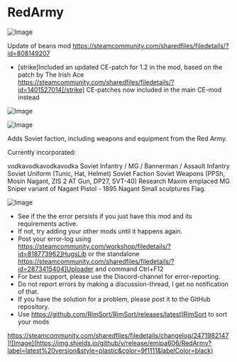 # RedArmy

![Image](https://i.imgur.com/buuPQel.png)

Update of beans mod
https://steamcommunity.com/sharedfiles/filedetails/?id=808149207

- [strike]Included an updated CE-patch for 1.2 in the mod, based on the patch by The Irish Ace
  https://steamcommunity.com/sharedfiles/filedetails/?id=1401527014[/strike] CE-patches now included in the main CE-mod instead

![Image](https://i.imgur.com/pufA0kM.png)

	
![Image](https://i.imgur.com/Z4GOv8H.png)


Adds Soviet faction, including weapons and equipment from the Red Army.

Currently incorporated:

vodkavodkavodkavodka
Soviet Infantry / MG / Bannerman / Assault Infantry
Soviet Uniform (Tunic, Hat, Helmet)
Soviet Faction
Soviet Weapons (PPSh, Mosin Nagant, ZIS 2 AT Gun, DP27, SVT-40)
Research
Maxim emplaced MG
Sniper variant of Nagant
Pistol - 1895 Nagant
Small sculptures
Flag.

![Image](https://i.imgur.com/PwoNOj4.png)



-  See if the the error persists if you just have this mod and its requirements active.
-  If not, try adding your other mods until it happens again.
-  Post your error-log using https://steamcommunity.com/workshop/filedetails/?id=818773962]HugsLib or the standalone https://steamcommunity.com/sharedfiles/filedetails/?id=2873415404]Uploader and command Ctrl+F12
-  For best support, please use the Discord-channel for error-reporting.
-  Do not report errors by making a discussion-thread, I get no notification of that.
-  If you have the solution for a problem, please post it to the GitHub repository.
-  Use https://github.com/RimSort/RimSort/releases/latest]RimSort to sort your mods



https://steamcommunity.com/sharedfiles/filedetails/changelog/2471982147]![Image](https://img.shields.io/github/v/release/emipa606/RedArmy?label=latest%20version&style=plastic&color=9f1111&labelColor=black)

